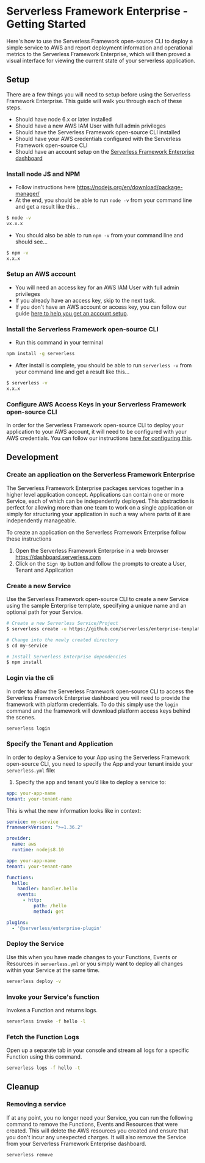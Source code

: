 # Serverless Framework Enterprise - Getting Started

Here's how to use the Serverless Framework open-source CLI to deploy a simple service to AWS and report deployment information and operational metrics to the Serverless Framework Enterprise, which will then proved a visual interface for viewing the current state of your serverless application.

## Setup

There are a few things you will need to setup before using the Serverless Framework Enterprise. This guide will walk you through each of these steps.
* Should have node 6.x or later installed
* Should have a new AWS IAM User with full admin privileges
* Should have the Serverless Framework open-source CLI installed
* Should have your AWS credentials configured with the Serverless Framework open-source CLI
* Should have an account setup on the [Serverless Framework Enterprise dashboard](https://dashboard.serverless.com/)

### Install node JS and NPM
* Follow instructions here https://nodejs.org/en/download/package-manager/
* At the end, you should be able to run `node -v` from your command line and get a result like this...
```sh
$ node -v
vx.x.x
```
* You should also be able to run `npm -v` from your command line and should see...
```sh
$ npm -v
x.x.x
```

### Setup an AWS account
* You will need an access key for an AWS IAM User with full admin privileges
* If you already have an access key, skip to the next task.
* If you don't have an AWS account or access key, you can follow our guide [here to help you get an account setup](./setup-aws-account.md).


### Install the Serverless Framework open-source CLI
* Run this command in your terminal
```sh
npm install -g serverless
```
* After install is complete, you should be able to run `serverless -v` from your command line and get a result like this...
```sh
$ serverless -v
x.x.x
```

### Configure AWS Access Keys in your Serverless Framework open-source CLI
In order for the Serverless Framework open-source CLI to deploy your application to your AWS account, it will need to be configured with your AWS credentials. You can follow our instructions [here for configuring this](./setup-aws-account.md#using-aws-access-keys).

## Development

### Create an application on the Serverless Framework Enterprise

The Serverless Framework Enterprise packages services together in a higher level application concept. Applications can contain one or more Service, each of which can be independently deployed. This abstraction is perfect for allowing more than one team to work on a single application or simply for structuring your application in such a way where parts of it are independently manageable.

To create an application on the Serverless Framework Enterprise follow these instructions
1. Open the Serverless Framework Enterprise in a web browser https://dashboard.serverless.com
2. Click on the `Sign Up` button and follow the prompts to create a User, Tenant and Application


### Create a new Service

Use the Serverless Framework open-source CLI to create a new Service using the sample Enterprise template, specifying a unique name and an optional path for your Service.

```sh
# Create a new Serverless Service/Project
$ serverless create -u https://github.com/serverless/enterprise-template

# Change into the newly created directory
$ cd my-service

# Install Serverless Enterprise dependencies
$ npm install
```
### Login via the cli
In order to allow the Serverless Framework open-source CLI to access the Serverless Framework Enterprise dashboard you will need to provide the framework with platform credentials. To do this simply use the `login` command and the framework will download platform access keys behind the scenes.

```sh
serverless login
```

### Specify the Tenant and Application

In order to deploy a Service to your App using the Serverless Framework open-source CLI, you need to specify the App and your tenant inside your `serverless.yml` file:

1. Specify the app and tenant you’d like to deploy a service to:
```yaml
app: your-app-name
tenant: your-tenant-name
```

This is what the new information looks like in context:

```yaml
service: my-service
frameworkVersion: ">=1.36.2"

provider:
  name: aws
  runtime: nodejs8.10

app: your-app-name
tenant: your-tenant-name

functions:
  hello:
    handler: handler.hello
    events:
      - http:
          path: /hello
          method: get

plugins:
  - '@serverless/enterprise-plugin'

```

### Deploy the Service

Use this when you have made changes to your Functions, Events or Resources in `serverless.yml` or you simply want to deploy all changes within your Service at the same time.

```bash
serverless deploy -v
```

### Invoke your Service's function

Invokes a Function and returns logs.

```bash
serverless invoke -f hello -l
```

### Fetch the Function Logs

Open up a separate tab in your console and stream all logs for a specific Function using this command.

```bash
serverless logs -f hello -t
```


## Cleanup

### Removing a service

If at any point, you no longer need your Service, you can run the following command to remove the Functions, Events and Resources that were created.  This will delete the AWS resources you created and ensure that you don't incur any unexpected charges. It will also remove the Service from your Serverless Framework Enterprise dashboard.

```sh
serverless remove
```
